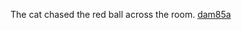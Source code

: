 The cat chased the red ball across the room. <a href="https://en.ueh.edu.vn/4ur8-robux-toda.html">dam85a</a>
